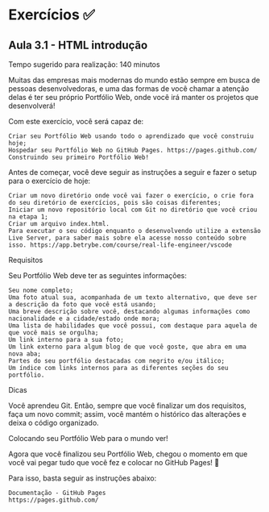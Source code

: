 # Exercícios :white_check_mark:

## Aula 3.1 - HTML introdução
Tempo sugerido para realização: 140 minutos

Muitas das empresas mais modernas do mundo estão sempre em busca de pessoas desenvolvedoras, e uma das formas de você chamar a atenção delas é ter seu próprio Portfólio Web, onde você irá manter os projetos que desenvolverá!

Com este exercício, você será capaz de:

	Criar seu Portfólio Web usando todo o aprendizado que você construiu hoje;
	Hospedar seu Portfólio Web no GitHub Pages. https://pages.github.com/
	Construindo seu primeiro Portfólio Web!

Antes de começar, você deve seguir as instruções a seguir e fazer o setup para o exercício de hoje:

	Criar um novo diretório onde você vai fazer o exercício, o crie fora do seu diretório de exercícios, pois são coisas diferentes;
	Iniciar um novo repositório local com Git no diretório que você criou na etapa 1;
	Criar um arquivo index.html.
	Para executar o seu código enquanto o desenvolvendo utilize a extensão Live Server, para saber mais sobre ela acesse nosso conteúdo sobre isso. https://app.betrybe.com/course/real-life-engineer/vscode


Requisitos

Seu Portfólio Web deve ter as seguintes informações:

	Seu nome completo;
	Uma foto atual sua, acompanhada de um texto alternativo, que deve ser a descrição da foto que você está usando;
	Uma breve descrição sobre você, destacando algumas informações como nacionalidade e a cidade/estado onde mora;
	Uma lista de habilidades que você possui, com destaque para aquela de que você mais se orgulha;
	Um link interno para a sua foto;
	Um link externo para algum blog de que você goste, que abra em uma nova aba;
	Partes do seu portfólio destacadas com negrito e/ou itálico;
	Um índice com links internos para as diferentes seções do seu portfólio.


Dicas

Você aprendeu Git. Então, sempre que você finalizar um dos requisitos, faça um novo commit; assim, você mantém o histórico das alterações e deixa o código organizado.

Colocando seu Portfólio Web para o mundo ver!

Agora que você finalizou seu Portfólio Web, chegou o momento em que você vai pegar tudo que você fez e colocar no GitHub Pages! 🎉

Para isso, basta seguir as instruções abaixo:

	Documentação - GitHub Pages
	https://pages.github.com/
